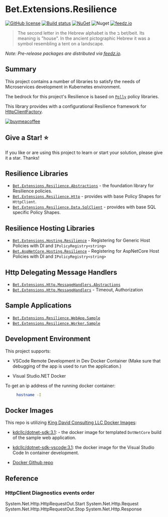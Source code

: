 # Bet.Extensions.Resilience

[![GitHub license](https://img.shields.io/badge/license-MIT-blue.svg?style=flat-square)](https://raw.githubusercontent.com/kdcllc/Bet.Extensions.Resilience/master/LICENSE)
[![Build status](https://ci.appveyor.com/api/projects/status/tmqs7xbq1aqee3md/branch/master?svg=true)](https://ci.appveyor.com/project/kdcllc/bet-extensions-resilience/branch/master)
[![NuGet](https://img.shields.io/nuget/v/Bet.Extensions.Resilience.Abstractions.svg)](https://www.nuget.org/packages?q=Bet.Extensions.Resilience.Abstractions)
![Nuget](https://img.shields.io/nuget/dt/Bet.Extensions.Resilience.Abstractions)
[![feedz.io](https://img.shields.io/badge/endpoint.svg?url=https://f.feedz.io/kdcllc/bet-extensions-resilience/shield/Bet.Extensions.Resilience.Abstractions/latest)](https://f.feedz.io/kdcllc/bet-extensions-resilience/packages/Bet.Extensions.Resilience.Abstractions/latest/download)

> The second letter in the Hebrew alphabet is the ב bet/beit. Its meaning is "house". In the ancient pictographic Hebrew it was a symbol resembling a tent on a landscape.

*Note: Pre-release packages are distributed via [feedz.io](https://f.feedz.io/kdcllc/bet-extensions-resilience/nuget/index.json).*

## Summary

This project contains a number of libraries to satisfy the needs of Microservices development in Kubernetes environment.

The bedrock for this project's Resilience is based on [`Polly`](https://github.com/App-vNext/Polly) policy libraries.

This library provides with a configurational Resilience framework for [HttpClientFactory](https://docs.microsoft.com/en-us/dotnet/architecture/microservices/implement-resilient-applications/use-httpclientfactory-to-implement-resilient-http-requests).

[![buymeacoffee](https://www.buymeacoffee.com/assets/img/custom_images/orange_img.png)](https://www.buymeacoffee.com/vyve0og)

## Give a Star! :star:

If you like or are using this project to learn or start your solution, please give it a star. Thanks!

## Resilience Libraries

- [`Bet.Extensions.Resilience.Abstractions`](./src/Bet.Extensions.Resilience.Abstractions/) - the foundation library for Resilience policies.
- [`Bet.Extensions.Resilience.Http`](./src/Bet.Extensions.Resilience.Http/) - provides with base Policy Shapes for `HttpClient`.
- [`Bet.Extensions.Resilience.Data.SqlClient`](./src/Bet.Extensions.Resilience.Data.SqlClient/) - provides with base SQL specific Policy Shapes.

## Resilience Hosting Libraries

- [`Bet.Extensions.Hosting.Resilience`](./src/Bet.Extensions.Hosting.Resilience/) - Registering for Generic Host Policies with DI and `IPolicyRegistry<string>`
- [`Bet.AspNetCore.Hosting.Resilience`](./src/Bet.AspNetCore.Hosting.Resilience/) - Registering for AspNetCore Host Policies with DI and `IPolicyRegistry<string>`

## Http Delegating Message Handlers

- [`Bet.Extensions.Http.MessageHandlers.Abstractions`](./src/Bet.Extensions.Http.MessageHandlers.Abstractions/)
- [`Bet.Extensions.Http.MessageHandlers`](./src/Bet.Extensions.Http.MessageHandlers/) - Timeout, Authorization

## Sample Applications

- [`Bet.Extensions.Resilience.WebApp.Sample`](./src/Bet.Extensions.Resilience.WebApp.Sample/)
- [`Bet.Extensions.Resilience.Worker.Sample`](./src/Bet.Extensions.Resilience.Worker.Sample/)

## Development Environment

This project supports:

- VSCode Remote Development in Dev Docker Container (Make sure that debugging of the app is used to run the application.)

- Visual Studio.NET Docker

To get an ip address of the running docker container:

```bash
     hostname -I
```

## Docker Images

This repo is utilizing [King David Consulting LLC Docker Images](https://hub.docker.com/u/kdcllc):

- [kdcllc/dotnet-sdk:3.1](https://hub.docker.com/r/kdcllc/dotnet-sdk-vscode):  - the docker image for templated `DotNetCore` build of the sample web application.

- [kdcllc/dotnet-sdk-vscode:3.1](https://hub.docker.com/r/kdcllc/dotnet-sdk/tags): the docker image for the Visual Studio Code In container development.

- [Docker Github repo](https://github.com/kdcllc/docker/blob/master/dotnet/dotnet-docker.md)

## Reference

### HttpClient Diagnostics events order

System.Net.Http.HttpRequestOut.Start
System.Net.Http.Request
System.Net.Http.HttpRequestOut.Stop
System.Net.Http.Response
